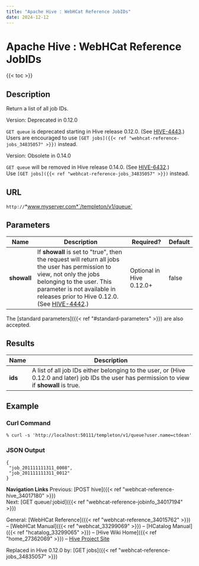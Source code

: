 ```yaml
---
title: "Apache Hive : WebHCat Reference JobIDs"
date: 2024-12-12
---
```


# Apache Hive : WebHCat Reference JobIDs

{{< toc >}}

## Description

Return a list of all job IDs.

Version: Deprecated in 0.12.0

`GET queue` is deprecated starting in Hive release 0.12.0. (See [HIVE-4443](https://issues.apache.org/jira/browse/HIVE-4443).) Users are encouraged to use `[GET jobs]({{< ref "webhcat-reference-jobs_34835057" >}})` instead.

Version: Obsolete in 0.14.0

`GET queue` will be removed in Hive release 0.14.0. (See [HIVE-6432](https://issues.apache.org/jira/browse/HIVE-6432).)  
Use `[GET jobs]({{< ref "webhcat-reference-jobs_34835057" >}})` instead.

## URL

`http://`*www.myserver.com*`/templeton/v1/queue`

## Parameters

| Name | Description | Required? | Default |
| --- | --- | --- | --- |
| **showall** | If **showall** is set to "true", then the request will return all jobs the user has permission to view, not only the jobs belonging to the user. This parameter is not available in releases prior to Hive 0.12.0. (See [HIVE-4442](https://issues.apache.org/jira/browse/HIVE-4442).) | Optional in Hive 0.12.0+ | false |

The [standard parameters]({{< ref "#standard-parameters" >}}) are also accepted.

## Results

| Name | Description |
| --- | --- |
| **ids** | A list of all job IDs either belonging to the user, or (Hive 0.12.0 and later) job IDs the user has permission to view if **showall** is true. |

## Example

### Curl Command

```
% curl -s 'http://localhost:50111/templeton/v1/queue?user.name=ctdean'

```

### JSON Output

```
{
 "job_201111111311_0008",
 "job_201111111311_0012"
}

```

**Navigation Links**
Previous: [POST hive]({{< ref "webhcat-reference-hive_34017180" >}})  
 Next: [GET queue/:jobid]({{< ref "webhcat-reference-jobinfo_34017194" >}})

General: [WebHCat Reference]({{< ref "webhcat-reference_34015762" >}}) – [WebHCat Manual]({{< ref "webhcat_33299069" >}}) – [HCatalog Manual]({{< ref "hcatalog_33299065" >}}) – [Hive Wiki Home]({{< ref "home_27362069" >}}) – [Hive Project Site](http://hive.apache.org/)

Replaced in Hive 0.12.0 by: [GET jobs]({{< ref "webhcat-reference-jobs_34835057" >}})

 

 

